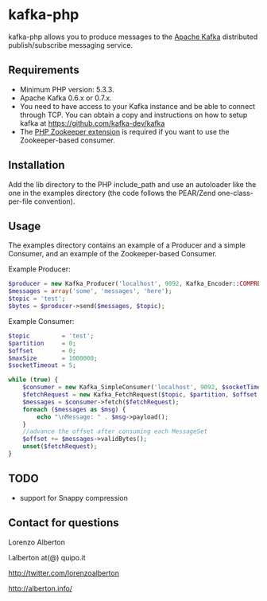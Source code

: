 # kafka-php
kafka-php allows you to produce messages to the [Apache Kafka](http://kafka.apache.org/) distributed publish/subscribe messaging service.

## Requirements

* Minimum PHP version: 5.3.3.
* Apache Kafka 0.6.x or 0.7.x.
* You need to have access to your Kafka instance and be able to connect through TCP. You can obtain a copy and instructions on how to setup kafka at https://github.com/kafka-dev/kafka
* The [PHP Zookeeper extension](https://github.com/andreiz/php-zookeeper) is required if you want to use the Zookeeper-based consumer.

## Installation
Add the lib directory to the PHP include_path and use an autoloader like the one in the examples directory (the code follows the PEAR/Zend one-class-per-file convention).

## Usage
The examples directory contains an example of a Producer and a simple Consumer, and an example of the Zookeeper-based Consumer.

Example Producer:

```php
$producer = new Kafka_Producer('localhost', 9092, Kafka_Encoder::COMPRESSION_NONE);
$messages = array('some', 'messages', 'here');
$topic = 'test';
$bytes = $producer->send($messages, $topic);
```

Example Consumer:

```php
$topic         = 'test';
$partition     = 0;
$offset        = 0;
$maxSize       = 1000000;
$socketTimeout = 5;

while (true) {
    $consumer = new Kafka_SimpleConsumer('localhost', 9092, $socketTimeout, $maxSize);
    $fetchRequest = new Kafka_FetchRequest($topic, $partition, $offset, $maxSize);
    $messages = $consumer->fetch($fetchRequest);
    foreach ($messages as $msg) {
        echo "\nMessage: " . $msg->payload();
    }
    //advance the offset after consuming each MessageSet
    $offset += $messages->validBytes();
    unset($fetchRequest);
}
```


## TODO

- support for Snappy compression

## Contact for questions

Lorenzo Alberton

l.alberton at(@) quipo.it

http://twitter.com/lorenzoalberton

http://alberton.info/
